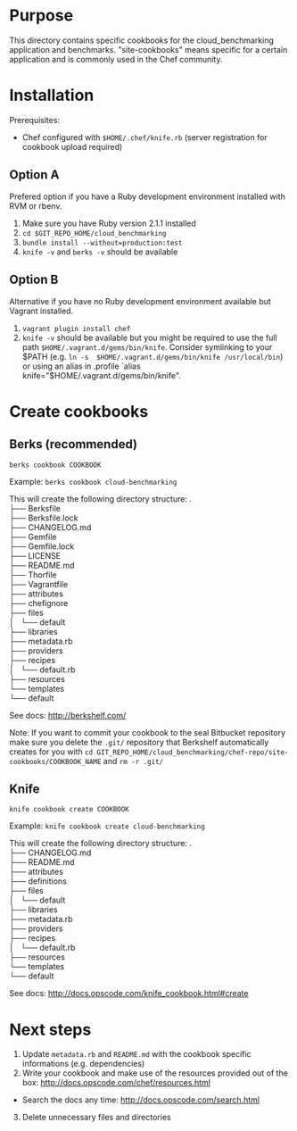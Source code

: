 # Purpose
This directory contains specific cookbooks for the cloud_benchmarking application and benchmarks.
"site-cookbooks" means specific for a certain application and is commonly used in the Chef community.


# Installation

Prerequisites:

* Chef configured with `$HOME/.chef/knife.rb` (server registration for cookbook upload required)

## Option A

Prefered option if you have a Ruby development environment installed with RVM or rbenv.

1. Make sure you have Ruby version 2.1.1 installed
2. `cd $GIT_REPO_HOME/cloud_benchmarking`
3. `bundle install --without=production:test`
4. `knife -v` and `berks -v` should be available

## Option B

Alternative if you have no Ruby development environment available but Vagrant installed.

1. `vagrant plugin install chef`
2. `knife -v` should be available but you might be required to use the full path `$HOME/.vagrant.d/gems/bin/knife`. Consider symlinking to your $PATH (e.g. `ln -s  $HOME/.vagrant.d/gems/bin/knife /usr/local/bin`) or using an alias in .profile `alias knife="$HOME/.vagrant.d/gems/bin/knife".

# Create cookbooks

## Berks (recommended)

`berks cookbook COOKBOOK`

Example: `berks cookbook cloud-benchmarking`

This will create the following directory structure:
.  
├── Berksfile  
├── Berksfile.lock  
├── CHANGELOG.md  
├── Gemfile  
├── Gemfile.lock  
├── LICENSE  
├── README.md  
├── Thorfile  
├── Vagrantfile  
├── attributes  
├── chefignore  
├── files  
│   └── default  
├── libraries  
├── metadata.rb  
├── providers  
├── recipes  
│   └── default.rb  
├── resources  
└── templates  
    └── default  

See docs: http://berkshelf.com/

Note: If you want to commit your cookbook to the seal Bitbucket repository make sure you delete the `.git/` repository that Berkshelf automatically creates for you with `cd GIT_REPO_HOME/cloud_benchmarking/chef-repo/site-cookbooks/COOKBOOK_NAME` and `rm -r .git/`


## Knife

`knife cookbook create COOKBOOK`

Example: `knife cookbook create cloud-benchmarking`

This will create the following directory structure:
.  
├── CHANGELOG.md  
├── README.md  
├── attributes  
├── definitions  
├── files  
│   └── default  
├── libraries  
├── metadata.rb  
├── providers  
├── recipes  
│   └── default.rb  
├── resources  
└── templates  
    └── default  

See docs: http://docs.opscode.com/knife_cookbook.html#create


# Next steps

1. Update `metadata.rb` and `README.md` with the cookbook specific informations (e.g. dependencies)
2. Write your cookbook and make use of the resources provided out of the box: http://docs.opscode.com/chef/resources.html
  * Search the docs any time: http://docs.opscode.com/search.html
3. Delete unnecessary files and directories